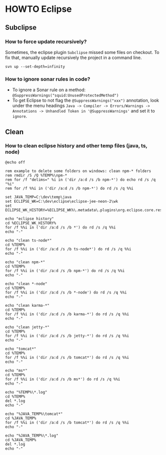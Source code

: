 # HOWTO Eclipse

## Subclipse

### How to force update recursively?

Sometimes, the eclipse plugin `Subclipse` missed some files on checkout. 
To fix that, manually update recursively the project in a command line.

`svn up --set-depth=infinity`

### How to ignore sonar rules in code?

- To ignore a Sonar rule on a method: `@SuppressWarnings("squid:UnusedProtectedMethod")`
- To get Eclipse to not flag the `@SuppressWarnings("xxx")` annotation, 
look under the menu headings `Java -> Compiler -> Errors/Warnings -> Annotations -> Unhandled Token in '@SuppressWarnings'` 
and set it to `ignore`.


## Clean

### How to clean eclipse history and other temp files (java, ts, node)

```
@echo off

rem example to delete some folders on windows: clean npm-* folders
rem rmdir /S /Q %TEMP%\npm-*
rem for /f "delims=" %i in ('dir /a:d /s /b npm-*') do echo rd /s /q "%i"
rem for /f %%i in ('dir /a:d /s /b npm-*') do rd /s /q %%i

set JAVA_TEMP=C:\dev\temp\java
set ECLIPSE_WK=C:\dev\eclipse\eclipse-jee-neon-2\wk
set ECLIPSE_WK_HISTORY=%ECLIPSE_WK%\.metadata\.plugins\org.eclipse.core.resources\.history

echo "eclipse history"
cd %ECLIPSE_WK_HISTORY%
for /f %%i in ('dir /a:d /s /b *') do rd /s /q %%i
echo "-"

echo "clean ts-node*"
cd %TEMP%
for /f %%i in ('dir /a:d /s /b ts-node*') do rd /s /q %%i
echo "-"

echo "clean npm-*"
cd %TEMP%
for /f %%i in ('dir /a:d /s /b npm-*') do rd /s /q %%i
echo "-"

echo "clean *-node"
cd %TEMP%
for /f %%i in ('dir /a:d /s /b *-node') do rd /s /q %%i
echo "-"

echo "clean karma-*"
cd %TEMP%
for /f %%i in ('dir /a:d /s /b karma-*') do rd /s /q %%i
echo "-"

echo "clean jetty-*"
cd %TEMP%
for /f %%i in ('dir /a:d /s /b jetty-*') do rd /s /q %%i
echo "-"

echo "tomcat*"
cd %TEMP%
for /f %%i in ('dir /a:d /s /b tomcat*') do rd /s /q %%i
echo "-"

echo "ms*"
cd %TEMP%
for /f %%i in ('dir /a:d /s /b ms*') do rd /s /q %%i
echo "-"

echo "%TEMP%\*.log"
cd %TEMP%
del *.log
echo "-"

echo "%JAVA_TEMP%\tomcat*"
cd %JAVA_TEMP%
for /f %%i in ('dir /a:d /s /b tomcat*') do rd /s /q %%i
echo "-"

echo "%JAVA_TEMP%\*.log"
cd %JAVA_TEMP%
del *.log
echo "-"
```
